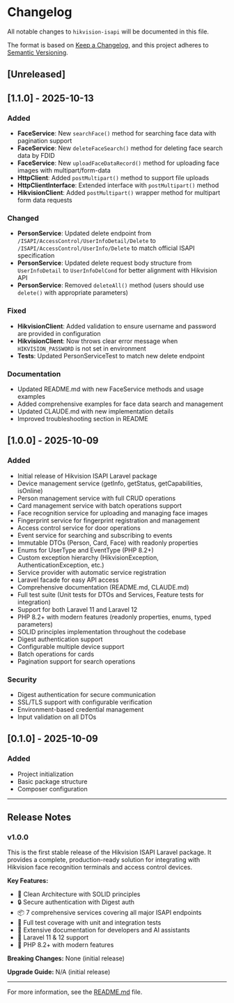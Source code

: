 # Changelog

All notable changes to `hikvision-isapi` will be documented in this file.

The format is based on [Keep a Changelog](https://keepachangelog.com/en/1.0.0/),
and this project adheres to [Semantic Versioning](https://semver.org/spec/v2.0.0.html).

## [Unreleased]

## [1.1.0] - 2025-10-13

### Added
- **FaceService**: New `searchFace()` method for searching face data with pagination support
- **FaceService**: New `deleteFaceSearch()` method for deleting face search data by FDID
- **FaceService**: New `uploadFaceDataRecord()` method for uploading face images with multipart/form-data
- **HttpClient**: Added `postMultipart()` method to support file uploads
- **HttpClientInterface**: Extended interface with `postMultipart()` method
- **HikvisionClient**: Added `postMultipart()` wrapper method for multipart form data requests

### Changed
- **PersonService**: Updated delete endpoint from `/ISAPI/AccessControl/UserInfoDetail/Delete` to `/ISAPI/AccessControl/UserInfo/Delete` to match official ISAPI specification
- **PersonService**: Updated delete request body structure from `UserInfoDetail` to `UserInfoDelCond` for better alignment with Hikvision API
- **PersonService**: Removed `deleteAll()` method (users should use `delete()` with appropriate parameters)

### Fixed
- **HikvisionClient**: Added validation to ensure username and password are provided in configuration
- **HikvisionClient**: Now throws clear error message when `HIKVISION_PASSWORD` is not set in environment
- **Tests**: Updated PersonServiceTest to match new delete endpoint

### Documentation
- Updated README.md with new FaceService methods and usage examples
- Added comprehensive examples for face data search and management
- Updated CLAUDE.md with new implementation details
- Improved troubleshooting section in README

## [1.0.0] - 2025-10-09

### Added
- Initial release of Hikvision ISAPI Laravel package
- Device management service (getInfo, getStatus, getCapabilities, isOnline)
- Person management service with full CRUD operations
- Card management service with batch operations support
- Face recognition service for uploading and managing face images
- Fingerprint service for fingerprint registration and management
- Access control service for door operations
- Event service for searching and subscribing to events
- Immutable DTOs (Person, Card, Face) with readonly properties
- Enums for UserType and EventType (PHP 8.2+)
- Custom exception hierarchy (HikvisionException, AuthenticationException, etc.)
- Service provider with automatic service registration
- Laravel facade for easy API access
- Comprehensive documentation (README.md, CLAUDE.md)
- Full test suite (Unit tests for DTOs and Services, Feature tests for integration)
- Support for both Laravel 11 and Laravel 12
- PHP 8.2+ with modern features (readonly properties, enums, typed parameters)
- SOLID principles implementation throughout the codebase
- Digest authentication support
- Configurable multiple device support
- Batch operations for cards
- Pagination support for search operations

### Security
- Digest authentication for secure communication
- SSL/TLS support with configurable verification
- Environment-based credential management
- Input validation on all DTOs

## [0.1.0] - 2025-10-09

### Added
- Project initialization
- Basic package structure
- Composer configuration

---

## Release Notes

### v1.0.0

This is the first stable release of the Hikvision ISAPI Laravel package. It provides a complete, production-ready solution for integrating with Hikvision face recognition terminals and access control devices.

**Key Features:**
- 🎯 Clean Architecture with SOLID principles
- 🔒 Secure authentication with Digest auth
- 📦 7 comprehensive services covering all major ISAPI endpoints
- 🧪 Full test coverage with unit and integration tests
- 📖 Extensive documentation for developers and AI assistants
- 🚀 Laravel 11 & 12 support
- 💪 PHP 8.2+ with modern features

**Breaking Changes:**
None (initial release)

**Upgrade Guide:**
N/A (initial release)

---

For more information, see the [README.md](README.md) file.
